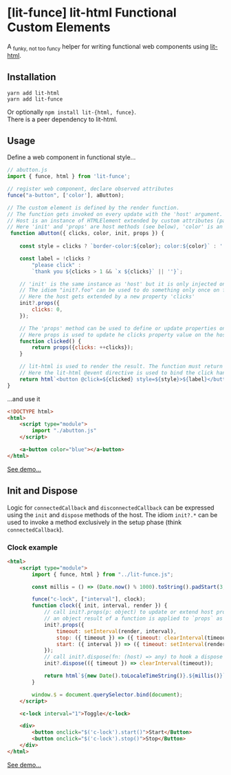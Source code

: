 # [lit-funce] lit-html Functional Custom Elements

A <sub>funky, not too funcy</sub> helper for writing functional web components using [lit-html](https://lit-html.polymer-project.org/).

## Installation
```
yarn add lit-html
yarn add lit-funce
```
Or optionally `npm install lit-{html, funce}`.  
There is a peer dependency to lit-html.


## Usage

Define a web component in functional style...
```javascript
// abutton.js
import { funce, html } from 'lit-funce';

// register web component, declare observed attributes
funce("a-button", ['color'], aButton);

// The custom element is defined by the render function. 
// The function gets invoked on every update with the 'host' argument.
// Host is an instance of HTMLElement extended by custom attributes (passed in "funce()") and properties (passed in "Host.props()").
// Here 'init' and 'props' are host methods (see below), 'color' is an observed attribute, 'clicks' is a custom property (see init.props... below)
 function aButton({ clicks, color, init, props }) {
    
    const style = clicks ? `border-color:${color}; color:${color}` : '';

    const label = !clicks ?
        "please click" :
        `thank you ${clicks > 1 && `x ${clicks}` || ''}`;

    // 'init' is the same instance as 'host' but it is only injected on the first invocation (think connectedCallback)
    // The idiom "init?.foo" can be used to do something only once on first invocation.
    // Here the host gets extended by a new property 'clicks'
    init?.props({
        clicks: 0,
    });

    // The 'props' method can be used to define or update properties on the host
    // Here props is used to update he clicks property value on the host.
    function clicked() {
        return props({clicks: ++clicks});
    }

    // lit-html is used to render the result. The function must return a valid lit-html template result.
    // Here the lit-html @event directive is used to bind the click handler.
    return html`<button @click=${clicked} style=${style}>${label}</button>`;
}
```
...and use it

```html
<!DOCTYPE html>
<html>
    <script type="module">
        import "./abutton.js"
    </script>

    <a-button color="blue"></a-button>
</html>
```

[See demo...](https://griezma.github.io/lit-funce/demo/button.html)


## Init and Dispose

Logic for `connectedCallback` and `disconnectedCallback` can be expressed using the `init` and `dispose` methods of the host.
The idiom `init?.*` can be used to invoke a method exclusively in the setup phase (think `connectedCallback`).


### Clock example

```html
<html>
    <script type="module">
        import { funce, html } from "../lit-funce.js";

        const millis = () => (Date.now() % 1000).toString().padStart(3, '0');

        funce("c-lock", ["interval"], clock);
        function clock({ init, interval, render }) {
            // call init?.props(p: object) to update or extend host properties;
            // an object result of a function is applied to `props` as well
            init?.props({
                timeout: setInterval(render, interval),
                stop: ({ timeout }) => ({ timeout: clearInterval(timeout) }),
                start: ({ interval }) => ({ timeout: setInterval(render, interval) })
            });
            // call init?.dispose(fn: (host) => any) to hook a dispose function (think disconnnectedCallback) 
            init?.dispose(({ timeout }) => clearInterval(timeout));

            return html`${new Date().toLocaleTimeString()}.${millis()}`;
        }

        window.$ = document.querySelector.bind(document);
    </script>

    <c-lock interval="1">Toggle</c-lock>

    <div>
        <button onclick="$('c-lock').start()">Start</Button>
        <button onclick="$('c-lock').stop()">Stop</Button>
    </div>
</html>
```

[See demo...](https://griezma.github.io/lit-funce/samples)

